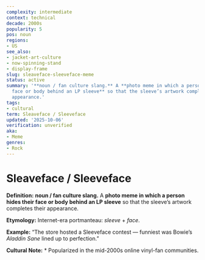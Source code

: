 ```yaml
---
complexity: intermediate
context: technical
decade: 2000s
popularity: 5
pos: noun
regions:
- US
see_also:
- jacket-art-culture
- now-spinning-stand
- display-frame
slug: sleaveface-sleeveface-meme
status: active
summary: '**noun / fan culture slang.** A **photo meme in which a person hides their
  face or body behind an LP sleeve** so that the sleeve’s artwork completes their
  appearance.'
tags:
- cultural
term: Sleaveface / Sleeveface
updated: '2025-10-06'
verification: unverified
aka:
- Meme
genres:
- Rock
---
```


# Sleaveface / Sleeveface

**Definition:** **noun / fan culture slang.** A **photo meme in which a person hides their face or body behind an LP sleeve** so that the sleeve’s artwork completes their appearance.

**Etymology:** Internet-era portmanteau: *sleeve* + *face*.

**Example:** “The store hosted a Sleeveface contest — funniest was Bowie’s *Aladdin Sane* lined up to perfection.”

**Cultural Note:** * Popularized in the mid-2000s online vinyl-fan communities.

